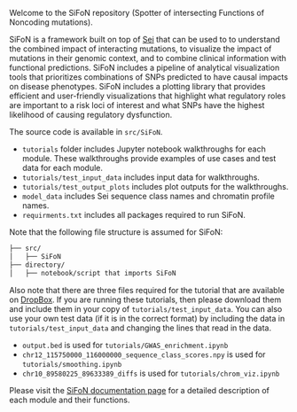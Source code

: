 Welcome to the SiFoN repository (Spotter of intersecting Functions of Noncoding mutations). 

SiFoN is a framework built on top of [Sei](https://github.com/FunctionLab/sei-framework) that can be used to to understand the combined impact of interacting mutations, to visualize the impact of mutations in their genomic context, and to combine clinical information with functional predictions. SiFoN includes a pipeline of analytical visualization tools that prioritizes combinations of SNPs predicted to have causal impacts on disease phenotypes. SiFoN includes a plotting library that provides efficient and user-friendly visualizations that highlight what regulatory roles are important to a risk loci of interest and what SNPs have the highest likelihood of causing regulatory dysfunction. 

The source code is available in `src/SiFoN`. 
* `tutorials` folder includes Jupyter notebook walkthroughs for each module. These walkthroughs provide examples of use cases and test data for each module. 
* `tutorials/test_input_data` includes input data for walkthroughs. 
* `tutorials/test_output_plots` includes plot outputs for the walkthroughs. 
* `model_data` includes Sei sequence class names and chromatin profile names. 
* `requirments.txt` includes all packages required to run SiFoN. 

Note that the following file structure is assumed for SiFoN:
``` bash
├── src/
│   ├── SiFoN
├── directory/
│   ├── notebook/script that imports SiFoN
```

Also note that there are three files required for the tutorial that are available on [DropBox](https://www.dropbox.com/home/SiFoN_Input_Data). If you are running these tutorials, then please download them and include them in your copy of `tutorials/test_input_data`. You can also use your own test data (if it is in the correct format) by including the data in `tutorials/test_input_data` and changing the lines that read in the data.
* `output.bed` is used for `tutorials/GWAS_enrichment.ipynb` 
* `chr12_115750000_116000000_sequence_class_scores.npy` is used for `tutorials/smoothing.ipynb`
* `chr10_89580225_89633389_diffs` is used for `tutorials/chrom_viz.ipynb`

Please visit the [SiFoN documentation page](https://bmacedo-lgtm.github.io/SiFoN/) for a detailed description of each module and their functions.
